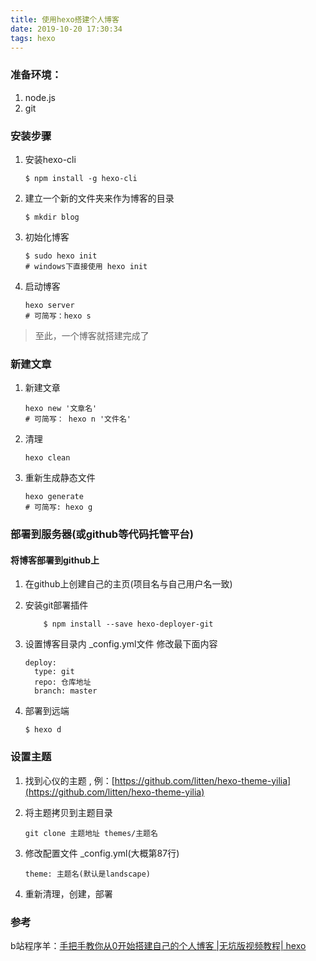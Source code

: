 ```yaml
---
title: 使用hexo搭建个人博客
date: 2019-10-20 17:30:34
tags: hexo
---
```

### 准备环境：

1. node.js
2. git

### 安装步骤

1. 安装hexo-cli
	```
    $ npm install -g hexo-cli
    ```

2. 建立一个新的文件夹来作为博客的目录
    ```
    $ mkdir blog
    ```

3. 初始化博客
    ```
    $ sudo hexo init
    # windows下直接使用 hexo init
    ```

3. 启动博客
    ```
    hexo server
    # 可简写：hexo s
    ```

> 至此，一个博客就搭建完成了

### 新建文章

1. 新建文章
    ```
    hexo new '文章名'
    # 可简写： hexo n '文件名'
    ```

2. 清理
    ```
    hexo clean
    ```

3. 重新生成静态文件
    ```
    hexo generate
    # 可简写: hexo g
    ```

### 部署到服务器(或github等代码托管平台)

#### 将博客部署到github上

1. 在github上创建自己的主页(项目名与自己用户名一致)

2. 安装git部署插件
    ```
        $ npm install --save hexo-deployer-git
    ```

3. 设置博客目录内 _config.yml文件
    修改最下面内容
    ```
    deploy: 
      type: git
      repo: 仓库地址
      branch: master
    ```

4. 部署到远端
    ```
    $ hexo d
    ```

### 设置主题

1. 找到心仪的主题 , 例：[https://github.com/litten/hexo-theme-yilia](https://github.com/litten/hexo-theme-yilia)

2. 将主题拷贝到主题目录
    ```
    git clone 主题地址 themes/主题名
    ```

3. 修改配置文件 _config.yml(大概第87行) 
    ```
    theme: 主题名(默认是landscape)
    ```
4. 重新清理，创建，部署

### 参考
b站程序羊：[手把手教你从0开始搭建自己的个人博客 |无坑版视频教程| hexo](https://www.bilibili.com/video/av44544186)